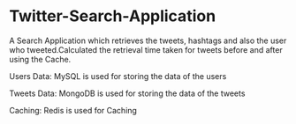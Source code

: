 # Twitter-Search-Application
A Search Application which retrieves the tweets, hashtags and also the user who tweeted.Calculated the retrieval time taken for tweets before and after using the Cache.


Users Data:
MySQL is used for storing the data of the users

Tweets Data:
MongoDB is used for storing the data of the tweets

Caching:
Redis is used for Caching




